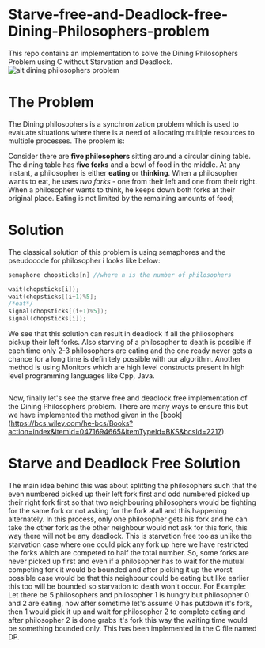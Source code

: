 # Starve-free-and-Deadlock-free-Dining-Philosophers-problem
This repo contains an implementation to solve the Dining Philosophers Problem using C without Starvation and Deadlock.
![alt dining philosophers problem](https://img.youtube.com/vi/kwxrt-LWryQ/0.jpg)
# The Problem
The Dining philosophers is a synchronization problem which is used to evaluate situations where there is a need of allocating multiple resources to multiple processes. The problem is:

Consider there are **five philosophers** sitting around a circular dining table. The dining table has **five forks** and a bowl of food in the middle.
At any instant, a philosopher is either **eating** or **thinking**. When a philosopher wants to eat, he uses *two forks* - one from their left and one from their right. When a philosopher wants to think, he keeps down both forks at their original place.
Eating is not limited by the remaining amounts of food;
# Solution
The classical solution of this problem is using semaphores and the pseudocode for philosopher i looks like below:
```cpp
semaphore chopsticks[n] //where n is the number of philosophers 
```
```cpp
wait(chopsticks[i]);
wait(chopsticks[(i+1)%5];
/*eat*/
signal(chopsticks[(i+1)%5]);
signal(chopsticks[i]);
```
We see that this solution can result in deadlock if all the philosophers pickup their left forks. Also starving of a philosopher to death is possible if each time only 2-3 philosophers are eating and the one ready never gets a chance for a long time is definitely possible with our algorithm.
Another method is using Monitors which are high level constructs present in high level programming languages like Cpp, Java.
```cpp
```
Now, finally let's see the starve free and deadlock free implementation of the Dining Philosophers problem. There are many ways to ensure this but we have implemented the method given in the [book] (https://bcs.wiley.com/he-bcs/Books?action=index&itemId=0471694665&itemTypeId=BKS&bcsId=2217).
# Starve and Deadlock Free Solution
The main idea behind this was about splitting the philosophers such that the even numbered picked up their left fork first and odd numbered picked up their right fork first so that two neighbouring philosophers would be fighting for the same fork or not asking for the fork atall and this happening alternately. In this process, only one philosopher gets his fork and he can take the other fork as the other neighbour would not ask for this fork, this way there will not be any deadlock. This is starvation free too as unlike the starvation case where one could pick any fork up here we have restricted the forks which are competed to half the total number. So, some forks are never picked up first and even if a philosopher has to wait for the mutual competing fork it would be bounded and after picking it up the worst possible case would be that this neighbour could be eating but like earlier this too will be bounded so starvation to death won't occur.
For Example: Let there be 5 philosophers and philosopher 1 is hungry but philosopher 0 and 2 are eating, now after sometime let's assume 0 has putdown it's fork, then 1 would pick it up and wait for philosopher 2 to complete eating and after philosopher 2 is done grabs it's fork this way the waiting time would be something bounded only.
This has been implemented in the C file named DP.

